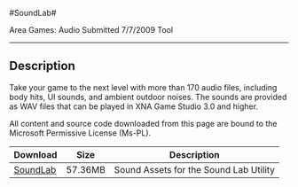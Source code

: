 #SoundLab#

Area
Games: Audio
Submitted
7/7/2009
Tool

---

## Description

Take your game to the next level with more than 170 audio files, including body hits, UI sounds, and ambient outdoor noises. The sounds are provided as WAV files that can be played in XNA Game Studio 3.0 and higher.


All content and source code downloaded from this page are bound to the Microsoft Permissive License (Ms-PL).


Download | Size | Description
---|---|---|
[SoundLab](https://github.com/simondarksidej/XNAGameStudio/tree/master/Samples/SoundLab) | 57.36MB | Sound Assets for the Sound Lab Utility